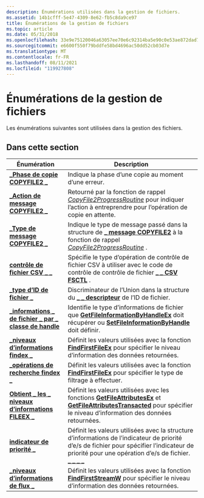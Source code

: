 ```yaml
---
description: Énumérations utilisées dans la gestion de fichiers.
ms.assetid: 14b1cfff-5e47-4309-8e62-fb5c8da9ce97
title: Énumérations de la gestion de fichiers
ms.topic: article
ms.date: 05/31/2018
ms.openlocfilehash: 33e9e75120046a63057ee70e6c92314ba5e90c0e53ae872dad7efd44fba96830
ms.sourcegitcommit: e6600f550f79bddfe58bd4696ac50dd52cb03d7e
ms.translationtype: MT
ms.contentlocale: fr-FR
ms.lasthandoff: 08/11/2021
ms.locfileid: "119927808"
---
```

# <a name="file-management-enumerations"></a>Énumérations de la gestion de fichiers

Les énumérations suivantes sont utilisées dans la gestion des fichiers.

## <a name="in-this-section"></a>Dans cette section



| Énumération                                                                   | Description                                                                                                                                                                                                                                 |
|-------------------------------------------------------------------------------|---------------------------------------------------------------------------------------------------------------------------------------------------------------------------------------------------------------------------------------------|
| [**\_Phase de copie COPYFILE2 \_**](/windows/desktop/api/WinBase/ne-winbase-copyfile2_copy_phase)<br/>             | Indique la phase d’une copie au moment d’une erreur.<br/>                                                                                                                                                                           |
| [**\_Action de message COPYFILE2 \_**](/windows/desktop/api/WinBase/ne-winbase-copyfile2_message_action)<br/>     | Retourné par la fonction de rappel [*CopyFile2ProgressRoutine*](/windows/desktop/api/WinBase/nc-winbase-pcopyfile2_progress_routine) pour indiquer l’action à entreprendre pour l’opération de copie en attente.<br/>                                                             |
| [**\_Type de message COPYFILE2 \_**](/windows/desktop/api/WinBase/ne-winbase-copyfile2_message_type)<br/>         | Indique le type de message passé dans la structure de [**\_ message COPYFILE2**](/windows/desktop/api/WinBase/ns-winbase-copyfile2_message) à la fonction de rappel [*CopyFile2ProgressRoutine*](/windows/desktop/api/WinBase/nc-winbase-pcopyfile2_progress_routine) .<br/>                                       |
| [**contrôle de fichier CSV \_ \_**](/windows/desktop/api/WinIoCtl/ne-winioctl-csv_control_op)<br/>                         | Spécifie le type d’opération de contrôle de fichier CSV à utiliser avec le code de contrôle de contrôle de fichier [**\_ \_ CSV FSCTL**](/windows/win32/api/winioctl/ni-winioctl-fsctl_csv_control) .<br/>                                                                                                       |
| [**\_type d’ID de fichier \_**](/windows/desktop/api/WinBase/ne-winbase-file_id_type)<br/>                             | Discriminateur de l’Union dans la structure du [**\_ \_ descripteur**](/windows/desktop/api/WinBase/ns-winbase-file_id_descriptor) de l’ID de fichier.<br/>                                                                                                                                 |
| [**\_informations \_ de fichier \_ par \_ classe de handle**](/windows/win32/api/minwinbase/ne-minwinbase-file_info_by_handle_class)<br/> | Identifie le type d’informations de fichier que [**GetFileInformationByHandleEx**](/windows/desktop/api/WinBase/nf-winbase-getfileinformationbyhandleex) doit récupérer ou [**SetFileInformationByHandle**](/windows/desktop/api/FileAPI/nf-fileapi-setfileinformationbyhandle) doit définir.<br/>                |
| [**\_niveaux d’informations findex \_**](/windows/win32/api/minwinbase/ne-minwinbase-findex_info_levels)<br/>             | Définit les valeurs utilisées avec la fonction [**FindFirstFileEx**](/windows/desktop/api/FileAPI/nf-fileapi-findfirstfileexa) pour spécifier le niveau d’information des données retournées.<br/>                                                                                 |
| [**\_opérations de recherche findex \_**](/windows/win32/api/minwinbase/ne-minwinbase-findex_search_ops)<br/>               | Définit les valeurs utilisées avec la fonction [**FindFirstFileEx**](/windows/desktop/api/FileAPI/nf-fileapi-findfirstfileexa) pour spécifier le type de filtrage à effectuer.<br/>                                                                                           |
| [**Obtient \_ les \_ niveaux d’informations FILEEX \_**](/windows/win32/api/minwinbase/ne-minwinbase-get_fileex_info_levels)<br/>        | Définit les valeurs utilisées avec les fonctions [**GetFileAttributesEx**](/windows/desktop/api/FileAPI/nf-fileapi-getfileattributesexa) et [**GetFileAttributesTransacted**](/windows/desktop/api/WinBase/nf-winbase-getfileattributestransacteda) pour spécifier le niveau d’information des données retournées.<br/> |
| [**indicateur de priorité \_**](/windows/desktop/api/WinBase/ne-winbase-priority_hint)<br/>                            | Définit les valeurs utilisées avec la structure d’informations de l’indicateur de priorité d’e/s de fichier pour spécifier l’indicateur de priorité pour une opération d’e/s de fichier. [**\_ \_ \_ \_**](/windows/desktop/api/WinBase/ns-winbase-file_io_priority_hint_info)<br/>                                                      |
| [**\_niveaux d’informations de flux \_**](/windows/desktop/api/fileapi/ne-fileapi-stream_info_levels)<br/>                 | Définit les valeurs utilisées avec la fonction [**FindFirstStreamW**](/windows/desktop/api/fileapi/nf-fileapi-findfirststreamw) pour spécifier le niveau d’information des données retournées.<br/>                                                                               |



 

 

